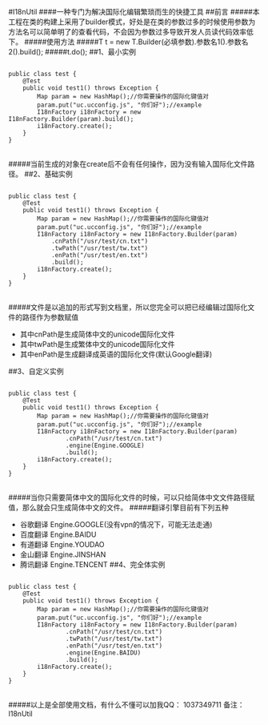 #I18nUtil
####一种专门为解决国际化编辑繁琐而生的快捷工具
##前言
#####本工程在类的构建上采用了builder模式，好处是在类的参数过多的时候使用参数为方法名可以简单明了的查看代码，不会因为参数过多导致开发人员读代码效率低下。
#####使用方法
#####T t = new T.Builder(必填参数).参数名1().参数名2().build();
#####t.do();
##1、最小实例
<pre>
<code>
public class test {
    @Test
    public void test1() throws Exception {
        Map param = new HashMap();//你需要操作的国际化键值对
        param.put("uc.ucconfig.js", "你们好");//example
        I18nFactory i18nFactory = new I18nFactory.Builder(param).build();
        i18nFactory.create();
    }
}
</code>
</pre>
#####当前生成的对象在create后不会有任何操作，因为没有输入国际化文件路径。
##2、基础实例
<pre>
<code>
public class test {
    @Test
    public void test1() throws Exception {
        Map param = new HashMap();//你需要操作的国际化键值对
        param.put("uc.ucconfig.js", "你们好");//example
        I18nFactory i18nFactory = new I18nFactory.Builder(param)
            .cnPath("/usr/test/cn.txt")
            .twPath("/usr/test/tw.txt")
            .enPath("/usr/test/en.txt")
            .build();
        i18nFactory.create();
    }
}
</code>
</pre>
#####文件是以追加的形式写到文档里，所以您完全可以把已经编辑过国际化文件的路径作为参数赋值
* 其中cnPath是生成简体中文的unicode国际化文件
* 其中twPath是生成繁体中文的unicode国际化文件
* 其中enPath是生成翻译成英语的国际化文件(默认Google翻译)

##3、自定义实例
<pre>
<code>
public class test {
    @Test
    public void test1() throws Exception {
        Map param = new HashMap();//你需要操作的国际化键值对
        param.put("uc.ucconfig.js", "你们好");//example
        I18nFactory i18nFactory = new I18nFactory.Builder(param)
                .cnPath("/usr/test/cn.txt")
                .engine(Engine.GOOGLE)
                .build();
        i18nFactory.create();
    }
}
</code>
</pre>
#####当你只需要简体中文的国际化文件的时候，可以只给简体中文文件路径赋值，那么就会只生成简体中文的文件。
#####翻译引擎目前有下列五种
* 谷歌翻译 Engine.GOOGLE(没有vpn的情况下，可能无法走通)
* 百度翻译 Engine.BAIDU
* 有道翻译 Engine.YOUDAO
* 金山翻译 Engine.JINSHAN
* 腾讯翻译 Engine.TENCENT
##4、完全体实例
<pre>
<code>
public class test {
    @Test
    public void test1() throws Exception {
        Map param = new HashMap();//你需要操作的国际化键值对
        param.put("uc.ucconfig.js", "你们好");//example
        I18nFactory i18nFactory = new I18nFactory.Builder(param)
                .cnPath("/usr/test/cn.txt")
                .twPath("/usr/test/tw.txt")
                .enPath("/usr/test/en.txt")
                .engine(Engine.BAIDU)
                .build();
        i18nFactory.create();
    }
}
</code>
</pre>
#####以上是全部使用文档，有什么不懂可以加我QQ： 1037349711 备注：I18nUtil